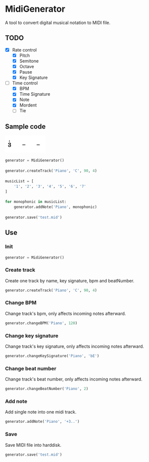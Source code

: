 # MidiGenerator

A tool to convert digital musical notation to MIDI file.

## TODO

- [x] Rate control
  - [x] Pitch
  - [x] Semitone
  - [x] Octave
  - [x] Pause
  - [x] Key Signature
- [ ] Time control
  - [x] BPM
  - [x] Time Signature
  - [x] Note
  - [x] Mordent
  - [ ] Tie

## Sample code

![](assets/Snipaste_2022-06-02_10-42-26.jpg)

``` python
generator = MidiGenerator()

generator.createTrack('Piano', 'C', 90, 4)

musicList = [
    '1', '2', '3', '4', '5', '6', '7'
]

for monophonic in musicList:
    generator.addNote('Piano', monophonic)

generator.save('test.mid')
```

## Use

### Init

``` python
generator = MidiGenerator()
```

### Create track

Create one track by name, key signature, bpm and beatNumber.

``` python
generator.createTrack('Piano', 'C', 90, 4)
```

### Change BPM

Change track's bpm, only affects incoming notes afterward.

``` python
generator.changeBPM('Piano', 120)
```

### Change key signature

Change track's key signature, only affects incoming notes afterward.

``` python
generator.changeKeySignature('Piano', 'bE')
```

### Change beat number

Change track's beat number, only affects incoming notes afterward.

``` python
generator.changeBeatNumber('Piano', 2)
```

### Add note

Add single note into one midi track.

``` python
generator.addNote('Piano', '+3..')
```

### Save

Save MIDI file into harddisk.

``` python
generator.save('test.mid')
```